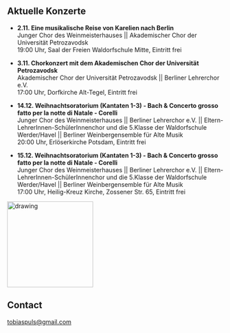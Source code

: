 ## Aktuelle Konzerte

* **2.11. Eine musikalische Reise von Karelien nach Berlin** <br>
Junger Chor des Weinmeisterhauses || Akademischer Chor der Universität Petrozavodsk <br>
19:00 Uhr, Saal der Freien Waldorfschule Mitte, Eintritt frei


* **3.11. Chorkonzert mit dem Akademischen Chor der Universität Petrozavodsk** <br>
Akademischer Chor der Universität Petrozavodsk || Berliner Lehrerchor e.V. <br>
17:00 Uhr, Dorfkirche Alt-Tegel, Eintritt frei


* **14.12. Weihnachtsoratorium (Kantaten 1-3) - Bach & Concerto grosso fatto per la notte di Natale - Corelli** <br>
Junger Chor des Weinmeisterhauses || Berliner Lehrerchor e.V. || Eltern-LehrerInnen-SchülerInnenchor und die 5.Klasse der Waldorfschule Werder/Havel || Berliner Weinbergensemble für Alte Musik <br>
20:00 Uhr, Erlöserkirche Potsdam, Eintritt frei


* **15.12. Weihnachtsoratorium (Kantaten 1-3) - Bach & Concerto grosso fatto per la notte di Natale - Corelli** <br>
Junger Chor des Weinmeisterhauses || Berliner Lehrerchor e.V. || Eltern-LehrerInnen-SchülerInnenchor und die 5.Klasse der Waldorfschule Werder/Havel || Berliner Weinbergensemble für Alte Musik <br>
17:00 Uhr, Heilig-Kreuz Kirche, Zossener Str. 65,  Eintritt frei

<img src="https://tobiaspuls.github.io/images/50.jpg" alt="drawing" width="200"/>



## Contact

<a href="mailto:tobiaspuls@gmail.com">tobiaspuls@gmail.com</a>
